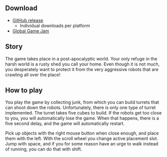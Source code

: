 ## Download

* [GitHub release](https://github.com/N1cc3/junkyard/releases)
	* Individual downloads per platform
* [Global Game Jam](https://globalgamejam.org/2019/games/junkyard)

## Story

The game takes place in a post-apocalyptic world. Your only refuge in the harsh
world is a rusty shed you call your home. Even though it is not much, you
desperately want to protect it from the very aggressive robots that are crawling
all over the place!


## How to play

You play the game by collecting junk, from which you can build turrets that can
shoot down the robots. Unfortunately, there is only one type of turret
implemented. The turret takes five cubes to build. If the robots get too close
to you, you will automatically lose the game. When that happens, there is a five
second delay, and the game will automatically restart.

Pick up objects with the right mouse button when close enough, and place them
with the left.
With the scroll wheel you change active placement slot.
Jump with space, and if you for some reason have an urge to walk instead
of running, you can do that with shift.
